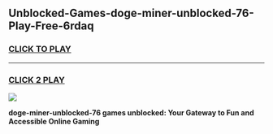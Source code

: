 
## Unblocked-Games-doge-miner-unblocked-76-Play-Free-6rdaq
<h3>
<a href="https://premium76.site?title=doge-miner-unblocked-76&ref=18A1">CLICK TO PLAY</a></h3>
<hr>

<h3>
<a href="https://premium76.site?title=doge-miner-unblocked-76&ref=18A1">CLICK 2 PLAY</a>
  
</h3>

<a href="https://premium76.site?title=doge-miner-unblocked-76&ref=18A1"><img src="https://clearcache.store/games.png"></a>


**doge-miner-unblocked-76 games unblocked: Your Gateway to Fun and Accessible Online Gaming**
